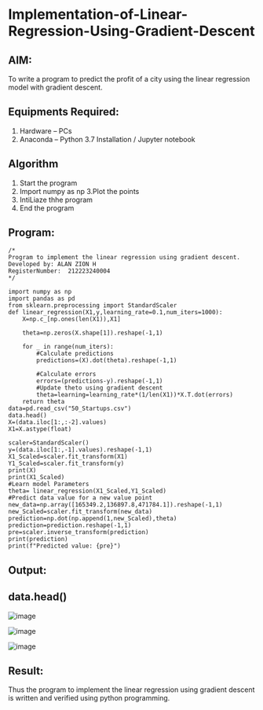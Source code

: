 # Implementation-of-Linear-Regression-Using-Gradient-Descent

## AIM:
To write a program to predict the profit of a city using the linear regression model with gradient descent.

## Equipments Required:
1. Hardware – PCs
2. Anaconda – Python 3.7 Installation / Jupyter notebook

## Algorithm
1. Start the program
2. Import numpy as np
3.Plot the points
4. IntiLiaze thhe program
5. End the program

## Program:
```
/*
Program to implement the linear regression using gradient descent.
Developed by: ALAN ZION H
RegisterNumber:  212223240004
*/
```
```
import numpy as np 
import pandas as pd
from sklearn.preprocessing import StandardScaler
def linear_regression(X1,y,learning_rate=0.1,num_iters=1000):
    X=np.c_[np.ones(len(X1)),X1]
    
    theta=np.zeros(X.shape[1]).reshape(-1,1)
    
    for _ in range(num_iters):
        #Calculate predictions
        predictions=(X).dot(theta).reshape(-1,1)
        
        #Calculate errors
        errors=(predictions-y).reshape(-1,1)
        #Update theto using gradient descent
        theta=learning=learning_rate*(1/len(X1))*X.T.dot(errors)
    return theta
data=pd.read_csv("50_Startups.csv")
data.head()
X=(data.iloc[1:,:-2].values)
X1=X.astype(float)

scaler=StandardScaler()
y=(data.iloc[1:,-1].values).reshape(-1,1)
X1_Scaled=scaler.fit_transform(X1)
Y1_Scaled=scaler.fit_transform(y)
print(X)
print(X1_Scaled)
#Learn model Parameters
theta= linear_regression(X1_Scaled,Y1_Scaled)
#Predict data value for a new value point
new_data=np.array([165349.2,136897.8,471784.1]).reshape(-1,1)
new_Scaled=scaler.fit_transform(new_data)
prediction=np.dot(np.append(1,new_Scaled),theta)
prediction=prediction.reshape(-1,1)
pre=scaler.inverse_transform(prediction)
print(prediction)
print(f"Predicted value: {pre}")
```

## Output:

## data.head()
![image](https://github.com/ALANZION/Implementation-of-Linear-Regression-Using-Gradient-Descent/assets/145743064/bb638b3a-106d-4028-9a8e-69435db692cf)

![image](https://github.com/ALANZION/Implementation-of-Linear-Regression-Using-Gradient-Descent/assets/145743064/afa80037-7ed8-42aa-bc44-d4e6dbc3fbc2)


![image](https://github.com/ALANZION/Implementation-of-Linear-Regression-Using-Gradient-Descent/assets/145743064/0bda911a-03ca-412e-88c5-cd904c4fd2d6)




## Result:
Thus the program to implement the linear regression using gradient descent is written and verified using python programming.
